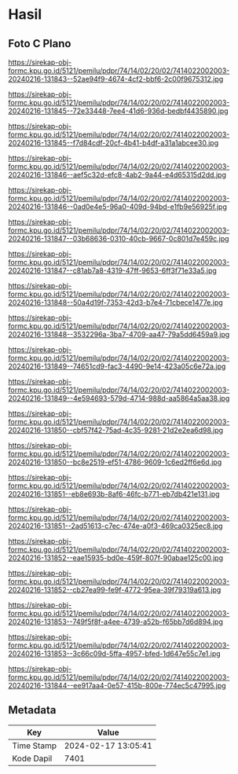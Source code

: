 # Hasil

## Foto C Plano

https://sirekap-obj-formc.kpu.go.id/5121/pemilu/pdpr/74/14/02/20/02/7414022002003-20240216-131843--52ae94f9-4674-4cf2-bbf6-2c00f9675312.jpg

https://sirekap-obj-formc.kpu.go.id/5121/pemilu/pdpr/74/14/02/20/02/7414022002003-20240216-131845--72e33448-7ee4-41d6-936d-bedbf4435890.jpg

https://sirekap-obj-formc.kpu.go.id/5121/pemilu/pdpr/74/14/02/20/02/7414022002003-20240216-131845--f7d84cdf-20cf-4b41-b4df-a31a1abcee30.jpg

https://sirekap-obj-formc.kpu.go.id/5121/pemilu/pdpr/74/14/02/20/02/7414022002003-20240216-131846--aef5c32d-efc8-4ab2-9a44-e4d65315d2dd.jpg

https://sirekap-obj-formc.kpu.go.id/5121/pemilu/pdpr/74/14/02/20/02/7414022002003-20240216-131846--0ad0e4e5-96a0-409d-94bd-e1fb9e56925f.jpg

https://sirekap-obj-formc.kpu.go.id/5121/pemilu/pdpr/74/14/02/20/02/7414022002003-20240216-131847--03b68636-0310-40cb-9667-0c801d7e459c.jpg

https://sirekap-obj-formc.kpu.go.id/5121/pemilu/pdpr/74/14/02/20/02/7414022002003-20240216-131847--c81ab7a8-4319-47ff-9653-6ff3f71e33a5.jpg

https://sirekap-obj-formc.kpu.go.id/5121/pemilu/pdpr/74/14/02/20/02/7414022002003-20240216-131848--50a4d19f-7353-42d3-b7e4-71cbece1477e.jpg

https://sirekap-obj-formc.kpu.go.id/5121/pemilu/pdpr/74/14/02/20/02/7414022002003-20240216-131848--3532296a-3ba7-4709-aa47-79a5dd6459a9.jpg

https://sirekap-obj-formc.kpu.go.id/5121/pemilu/pdpr/74/14/02/20/02/7414022002003-20240216-131849--74651cd9-fac3-4490-9e14-423a05c6e72a.jpg

https://sirekap-obj-formc.kpu.go.id/5121/pemilu/pdpr/74/14/02/20/02/7414022002003-20240216-131849--4e594693-579d-4714-988d-aa5864a5aa38.jpg

https://sirekap-obj-formc.kpu.go.id/5121/pemilu/pdpr/74/14/02/20/02/7414022002003-20240216-131850--cbf57f42-75ad-4c35-9281-21d2e2ea6d98.jpg

https://sirekap-obj-formc.kpu.go.id/5121/pemilu/pdpr/74/14/02/20/02/7414022002003-20240216-131850--bc8e2519-ef51-4786-9609-1c6ed2ff6e6d.jpg

https://sirekap-obj-formc.kpu.go.id/5121/pemilu/pdpr/74/14/02/20/02/7414022002003-20240216-131851--eb8e693b-8af6-46fc-b771-eb7db421e131.jpg

https://sirekap-obj-formc.kpu.go.id/5121/pemilu/pdpr/74/14/02/20/02/7414022002003-20240216-131851--2ad51613-c7ec-474e-a0f3-469ca0325ec8.jpg

https://sirekap-obj-formc.kpu.go.id/5121/pemilu/pdpr/74/14/02/20/02/7414022002003-20240216-131852--eae15935-bd0e-459f-807f-90abae125c00.jpg

https://sirekap-obj-formc.kpu.go.id/5121/pemilu/pdpr/74/14/02/20/02/7414022002003-20240216-131852--cb27ea99-fe9f-4772-95ea-39f79319a613.jpg

https://sirekap-obj-formc.kpu.go.id/5121/pemilu/pdpr/74/14/02/20/02/7414022002003-20240216-131853--749f5f8f-a4ee-4739-a52b-f65bb7d6d894.jpg

https://sirekap-obj-formc.kpu.go.id/5121/pemilu/pdpr/74/14/02/20/02/7414022002003-20240216-131853--3c66c09d-5ffa-4957-bfed-1d647e55c7e1.jpg

https://sirekap-obj-formc.kpu.go.id/5121/pemilu/pdpr/74/14/02/20/02/7414022002003-20240216-131844--ee917aa4-0e57-415b-800e-774ec5c47995.jpg


## Metadata

| Key        | Value               |
| ---------- | ------------------- |
| Time Stamp | 2024-02-17 13:05:41 |
| Kode Dapil | 7401                |



